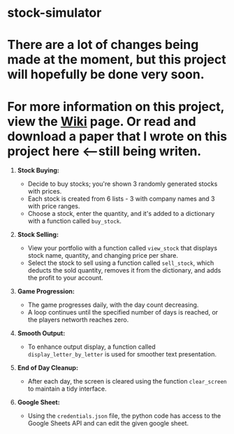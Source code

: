 # stock-simulator

# There are a lot of changes being made at the moment, but this project will hopefully be done very soon.
# For more information on this project, view the [Wiki](https://github.com/goblin101-co/stock-simulator/wiki) page. Or read and download a paper that I wrote on this project here <--still being writen.

1. **Stock Buying:**
   - Decide to buy stocks; you're shown 3 randomly generated stocks with prices.
   - Each stock is created from 6 lists - 3 with company names and 3 with price ranges.
   - Choose a stock, enter the quantity, and it's added to a dictionary with a function called `buy_stock`.

2. **Stock Selling:**
   - View your portfolio with a function called `view_stock` that displays stock name, quantity, and changing price per share.
   - Select the stock to sell using a function called `sell_stock`, which deducts the sold quantity, removes it from the dictionary, and adds the profit to your account.

3. **Game Progression:**
   - The game progresses daily, with the day count decreasing.
   - A loop continues until the specified number of days is reached, or the players networth reaches zero.

4. **Smooth Output:**
   - To enhance output display, a function called `display_letter_by_letter` is used for smoother text presentation.

5. **End of Day Cleanup:**
   - After each day, the screen is cleared using the function `clear_screen` to maintain a tidy interface.

6. **Google Sheet:**
   - Using the `credentials.json` file, the python code has access to the Google Sheets API and can edit the given google sheet.
